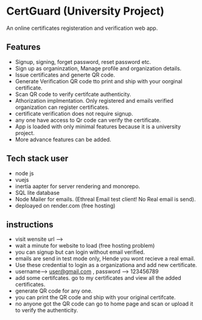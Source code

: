 # CertGuard (University Project)

An online certificates registeration and verification web app.

## Features

- Signup, signing, forget password, reset password etc.
- Sign up as organinzation, Manage profile and organization details.
- Issue certificates and generte QR code.
- Generate Verification QR code tto print and ship with your oorginal certificate.
- Scan QR code to verify certifcate authenticity.
- Athorization implmentation. Only registered and emails verified organization can register certificates.
- certificate verification does not require signup.
- any one have access to Qr code can verify the certificate.
- App is loaded with only minimal features because it is a university project.
- More advance features can be added.

## Tech stack user

- node js
- vuejs
- inertia aapter for server rendering and monorepo.
- SQL lite database
- Node Mailer for emails. (Ethreal Email test client! No Real email is send).
- deploayed on render.com (free hosting)

## instructions

- visit wensite url -->
- wait a minute for website to load (free hosting problem)
- you can signup but can login without email verified.
- emails are send in test mode only, Hende you wont recieve a real email.
- Use these credential to login as a organizationa and add new certificate.
- username--> user@gmail.com , password --> 123456789
- add some certifcates. go to my certificates and view all the added certificates.
- generate QR code for any one.
- you can print the QR code and ship with your original certifcate.
- no anyone got the QR code can go to home page and scan or upload it to verify the authenticity.

